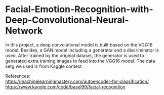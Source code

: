 # Facial-Emotion-Recognition-with-Deep-Convolutional-Neural-Network
In this project, a deep convolutional model is built based on the VGG16 model. 
Besides, a GAN model including a generator and a discriminator is used. After trained by the original dataset, the generator is used to generated extra training images to feed into the VGG16 model. 
The data setg we used is from Kaggle contest. 


References:  
https://machinelearningmastery.com/autoencoder-for-classification/  
https://www.kaggle.com/code/basel99/facial-recognition 

